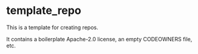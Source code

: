 # template_repo
This is a template for creating repos.

It contains a boilerplate Apache-2.0 license, an empty CODEOWNERS file, etc.
